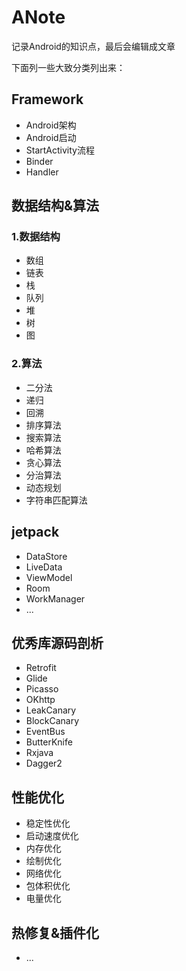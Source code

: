 # ANote
记录Android的知识点，最后会编辑成文章

下面列一些大致分类列出来：

## Framework
* Android架构
* Android启动
* StartActivity流程
* Binder
* Handler
## 数据结构&算法
### 1.数据结构
* 数组
* 链表
* 栈
* 队列
* 堆
* 树
* 图
### 2.算法
* 二分法
* 递归
* 回溯
* 排序算法
* 搜索算法
* 哈希算法
* 贪心算法
* 分治算法
* 动态规划
* 字符串匹配算法
## jetpack
* DataStore
* LiveData
* ViewModel
* Room
* WorkManager
* ...
## 优秀库源码剖析
* Retrofit
* Glide
* Picasso
* OKhttp
* LeakCanary
* BlockCanary
* EventBus
* ButterKnife
* Rxjava
* Dagger2
## 性能优化
* 稳定性优化
* 启动速度优化
* 内存优化
* 绘制优化
* 网络优化
* 包体积优化
* 电量优化
## 热修复&插件化
* ...